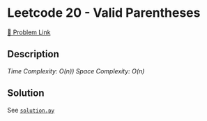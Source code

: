 # Leetcode 20 - Valid Parentheses

[🔗 Problem Link](https://leetcode.com/problems/valid-parentheses/)

## Description

*Time Complexity: O(n))
Space Complexity: O(n)*

## Solution

See [`solution.py`](solution.py)
